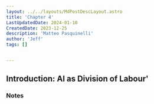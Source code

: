```yaml
---
layout: ../../layouts/MdPostDescLayout.astro
title: 'Chapter 4'
LastUpdatedDate: 2024-01-10
CreatedDate: 2023-12-25
description: 'Matteo Pasquinelli'
author: 'Jeff'
tags: []


---
```

## Introduction: AI as Division of Labour'
### Notes
